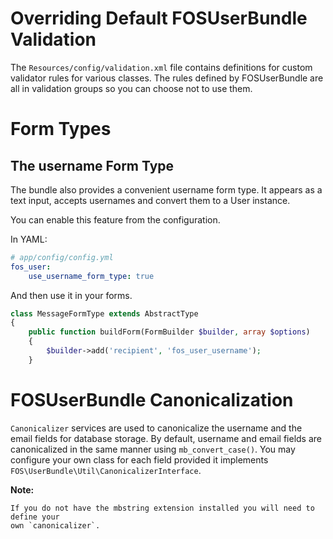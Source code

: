 Overriding Default FOSUserBundle Validation
===========================================

The `Resources/config/validation.xml` file contains definitions for custom
validator rules for various classes. The rules defined by FOSUserBundle are
all in validation groups so you can choose not to use them.

Form Types
==========

## The username Form Type

The bundle also provides a convenient username form type.
It appears as a text input, accepts usernames and convert them to a User instance.

You can enable this feature from the configuration.

In YAML:

``` yaml
# app/config/config.yml
fos_user:
    use_username_form_type: true
```

And then use it in your forms.

``` php
class MessageFormType extends AbstractType
{
    public function buildForm(FormBuilder $builder, array $options)
    {
        $builder->add('recipient', 'fos_user_username');
    }
```

FOSUserBundle Canonicalization
==============================

`Canonicalizer` services are used to canonicalize the username and the email
fields for database storage. By default, username and email fields are
canonicalized in the same manner using `mb_convert_case()`. You may configure
your own class for each field provided it implements
`FOS\UserBundle\Util\CanonicalizerInterface`.

**Note:**

```
If you do not have the mbstring extension installed you will need to define your
own `canonicalizer`.
```
